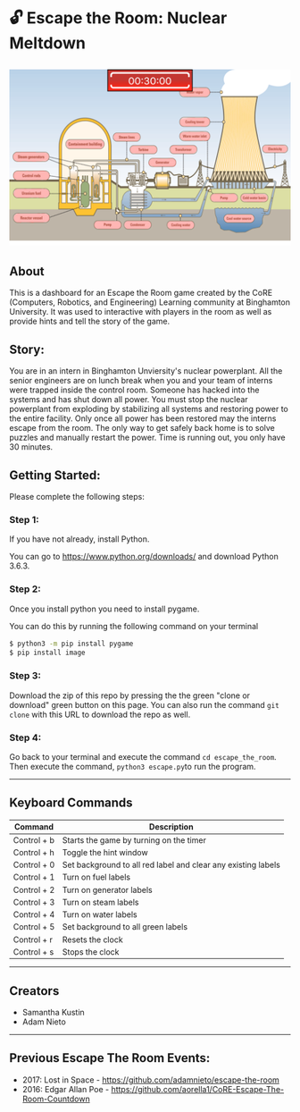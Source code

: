 # :unlock: Escape the Room: Nuclear Meltdown
![Escape the Room Dashboard](https://github.com/samkustin/escape_the_room/blob/master/images/nuclear_screenshot.png)
---
## About
This is a dashboard for an Escape the Room game created by the CoRE 
(Computers, Robotics, and Engineering) Learning community at Binghamton 
University. It was used to interactive with players in the room as well as 
provide hints and tell the story of the game.

## Story: 
You are in an intern in Binghamton Unviersity's nuclear powerplant. 
All the senior engineers are on lunch break when you and your team of interns
were trapped inside the control room. Someone has hacked into the systems and 
has shut down all power. You must stop the nuclear powerplant from exploding 
by stabilizing all systems and restoring power to the entire facility. 
Only once all power has been restored may the interns escape from the room. 
The only way to get safely back home is to solve puzzles and manually 
restart the power. Time is running out, you only have 30 minutes.

## Getting Started:
Please complete the following steps:

### Step 1: 
If you have not already, install Python. 

You can go to https://www.python.org/downloads/ and download Python 3.6.3. 

### Step 2: 
Once you install python you need to install pygame. 

You can do this by running the following command on your terminal

```bash
$ python3 -m pip install pygame
$ pip install image
```

### Step 3: 
Download the zip of this repo by pressing the the green "clone or download" green button on this page. 
You can also run the command `git clone` with this URL to download the repo as well.

### Step 4: 
Go back to your terminal and execute the command `cd escape_the_room`. 
Then execute the command, `python3 escape.py`to run the program.
  
---
## Keyboard Commands
| Command | Description |
| --- | --- |
| Control + b | Starts the game by turning on the timer |
| Control + h | Toggle the hint window |
| Control + 0 | Set background to all red label and clear any existing labels |
| Control + 1 | Turn on fuel labels |
| Control + 2 | Turn on generator labels |
| Control + 3 | Turn on steam labels |
| Control + 4 | Turn on water labels |
| Control + 5 | Set background to all green labels |
| Control + r | Resets the clock|
| Control + s | Stops the clock |

---
## Creators
* Samantha Kustin
* Adam Nieto

---
## Previous Escape The Room Events:
* 2017: Lost in Space - https://github.com/adamnieto/escape-the-room
* 2016: Edgar Allan Poe - https://github.com/aorella1/CoRE-Escape-The-Room-Countdown
